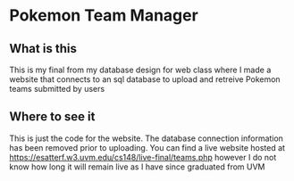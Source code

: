 # Pokemon Team Manager

## What is this
This is my final from my database design for web class where I made a website that connects to an sql database to upload and retreive Pokemon teams submitted by users

## Where to see it
This is just the code for the website. The database connection information has been removed prior to uploading. You can find a live website hosted at https://esatterf.w3.uvm.edu/cs148/live-final/teams.php however I do not know how long it will remain live as I have since graduated from UVM
